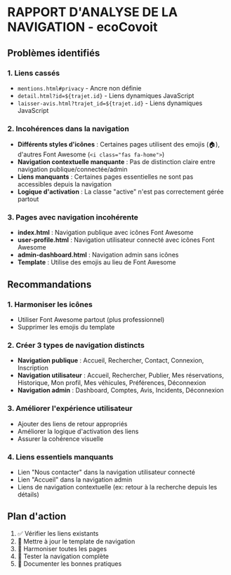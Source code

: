 # RAPPORT D'ANALYSE DE LA NAVIGATION - ecoCovoit

## Problèmes identifiés

### 1. Liens cassés

- `mentions.html#privacy` - Ancre non définie
- `detail.html?id=${trajet.id}` - Liens dynamiques JavaScript
- `laisser-avis.html?trajet_id=${trajet.id}` - Liens dynamiques JavaScript

### 2. Incohérences dans la navigation

- **Différents styles d'icônes** : Certaines pages utilisent des emojis (🏠), d'autres Font Awesome (`<i class="fas fa-home">`)
- **Navigation contextuelle manquante** : Pas de distinction claire entre navigation publique/connectée/admin
- **Liens manquants** : Certaines pages essentielles ne sont pas accessibles depuis la navigation
- **Logique d'activation** : La classe "active" n'est pas correctement gérée partout

### 3. Pages avec navigation incohérente

- **index.html** : Navigation publique avec icônes Font Awesome
- **user-profile.html** : Navigation utilisateur connecté avec icônes Font Awesome
- **admin-dashboard.html** : Navigation admin sans icônes
- **Template** : Utilise des emojis au lieu de Font Awesome

## Recommandations

### 1. Harmoniser les icônes

- Utiliser Font Awesome partout (plus professionnel)
- Supprimer les emojis du template

### 2. Créer 3 types de navigation distincts

- **Navigation publique** : Accueil, Rechercher, Contact, Connexion, Inscription
- **Navigation utilisateur** : Accueil, Rechercher, Publier, Mes réservations, Historique, Mon profil, Mes véhicules, Préférences, Déconnexion
- **Navigation admin** : Dashboard, Comptes, Avis, Incidents, Déconnexion

### 3. Améliorer l'expérience utilisateur

- Ajouter des liens de retour appropriés
- Améliorer la logique d'activation des liens
- Assurer la cohérence visuelle

### 4. Liens essentiels manquants

- Lien "Nous contacter" dans la navigation utilisateur connecté
- Lien "Accueil" dans la navigation admin
- Liens de navigation contextuelle (ex: retour à la recherche depuis les détails)

## Plan d'action

1. ✅ Vérifier les liens existants
2. 🔄 Mettre à jour le template de navigation
3. 🔄 Harmoniser toutes les pages
4. 🔄 Tester la navigation complète
5. 🔄 Documenter les bonnes pratiques
